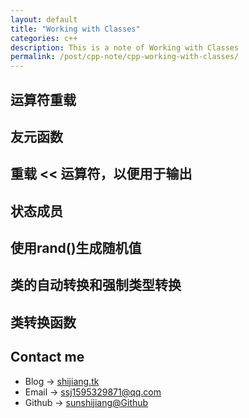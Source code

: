 ```yaml
---
layout: default
title: "Working with Classes"
categories: c++
description: This is a note of Working with Classes
permalink: /post/cpp-note/cpp-working-with-classes/
---
```


## 运算符重载
## 友元函数
## 重载 << 运算符，以便用于输出
## 状态成员
## 使用rand()生成随机值
## 类的自动转换和强制类型转换
## 类转换函数

## Contact me
- Blog -> [shijiang.tk](https://shijiang.tk)
- Email -> <ssj1595329871@qq.com>
- Github -> [sunshijiang@Github](https://github.com/sunshijiang)